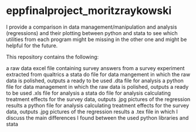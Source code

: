 # eppfinalproject_moritzraykowski
I provide a comparison in data management/manipulation and analysis (regressions) and their plotting between python and stata to see which utilities from each program might be missing in the other one and might be helpful for the future.


This repository contains the following:

a raw data excel file containing survey answers from a survey experiment extracted from qualtrics
a stata do file for data mangement in which the raw data is polished, outputs a ready to be used .dta file for analysis
a python file for data management in which the raw data is polished, outputs a ready to be used .xls file for analysis
a stata do file for analysis calculating treatment effects for the survey data, outputs .jpg pictures of the regression results
a python file for analysis calculating treatment effects for the survey data, outputs .jpg pictures of the regression results
a .tex file in which I discuss the main differences I found between the used python libraries and stata



